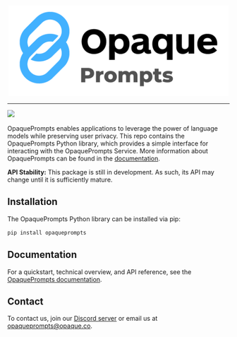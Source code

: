 

<div align="center">
  <img src="docs/images/opaque_prompts_logo.png" alt="OpaquePrompts logo" width="500">
</div>

---

[![](https://dcbadge.vercel.app/api/server/mVuCfxudrD?compact=true&style=flat)](https://discord.gg/mVuCfxudrD)

OpaquePrompts enables applications to leverage the power of language models while preserving user privacy. This repo contains the OpaquePrompts Python library, which provides a simple interface for interacting with the OpaquePrompts Service. More information about OpaquePrompts can be found in the [documentation](https://opaqueprompts.readthedocs.io/).

**API Stability:** This package is still in development. As such, its API may
change until it is sufficiently mature.

## Installation

The OpaquePrompts Python library can be installed via pip:

```bash
pip install opaqueprompts
```

## Documentation
For a quickstart, technical overview, and API reference, see the [OpaquePrompts documentation](https://opaqueprompts.readthedocs.io/).

## Contact
To contact us, join our [Discord server](https://discord.gg/mVuCfxudrD) or email us at [opaqueprompts@opaque.co](mailto:opaqueprompts@opaque.co).
